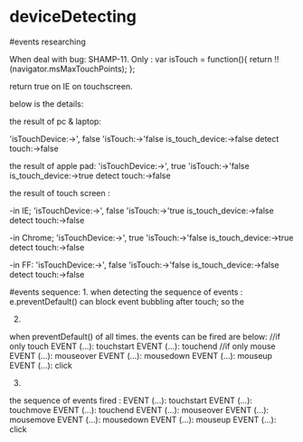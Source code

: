 # deviceDetecting
#events researching


When deal with bug: SHAMP-11. 
Only :
    var isTouch = function(){
    	return !!(navigator.msMaxTouchPoints);
    };
    
return true on IE on touchscreen.

below is the details:

the result of pc & laptop:

'isTouchDevice:->', false
'isTouch:->'false
is_touch_device:->false
detect touch:->false

the result of apple pad:
'isTouchDevice:->', true
'isTouch:->'false
is_touch_device:->true
detect touch:->false

the result of touch screen :

-in IE;
'isTouchDevice:->', false
'isTouch:->'true
is_touch_device:->false
detect touch:->false

-in Chrome;
'isTouchDevice:->', true
'isTouch:->'false
is_touch_device:->true
detect touch:->false

-in FF:
'isTouchDevice:->', false
'isTouch:->'false
is_touch_device:->false
detect touch:->false


#events sequence:
1.
when detecting the sequence of events :
e.preventDefault() can block event bubbling after touch; so the 

2.
when preventDefault() of all times. the events can be fired are below:
//if only touch
EVENT (...): touchstart
EVENT (...): touchend
//if only mouse
EVENT (...): mouseover
EVENT (...): mousedown
EVENT (...): mouseup
EVENT (...): click

3.
the sequence of events fired :
EVENT (...): touchstart
EVENT (...): touchmove
EVENT (...): touchend
EVENT (...): mouseover
EVENT (...): mousemove
EVENT (...): mousedown
EVENT (...): mouseup
EVENT (...): click



